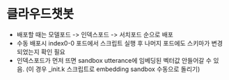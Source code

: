 # 클라우드챗봇

- 배포할 때는 모델포드 -> 인덱스포드 -> 서치포드 순으로 배포
- 수동 배포시 index0-0 포드에서 스크립트 실행 후 나머지 포드에도 스키마가 변경되었는지 확인 필요
- 인덱스포드가 먼저 뜨면 sandbox utterance에 임베딩된 벡터값 안들어갈 수 있음. (이 경우 _init.k 스크립트로 embedding sandbox 수동으로 돌리기)